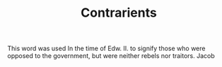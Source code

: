 ---
title: Contrarients
letter: C
permalink: "/definitions/bld-contrarients.html"
body: This word was used In the time of Edw. II. to signify those who were opposed
  to the government, but were neither rebels nor traitors. Jacob
published_at: '2018-07-07'
source: Black's Law Dictionary 2nd Ed (1910)
layout: post
---